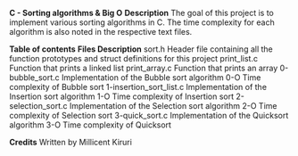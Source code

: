 **C - Sorting algorithms & Big O**
**Description**
The goal of this project is to implement various sorting algorithms in C. The time complexity for each algorithm is also noted in the respective text files.

**Table of contents**
**Files	                       Description**
sort.h	                     Header file containing all the function prototypes and struct definitions for this project
print_list.c	               Function that prints a linked list
print_array.c	               Function that prints an array
0-bubble_sort.c	             Implementation of the Bubble sort algorithm
0-O	                         Time complexity of Bubble sort
1-insertion_sort_list.c	     Implementation of the Insertion sort algorithm
1-O	                         Time complexity of Insertion sort
2-selection_sort.c	         Implementation of the Selection sort algorithm
2-O	                         Time complexity of Selection sort
3-quick_sort.c	             Implementation of the Quicksort algorithm
3-O	                         Time complexity of Quicksort

**Credits**
Written by
Millicent Kiruri
